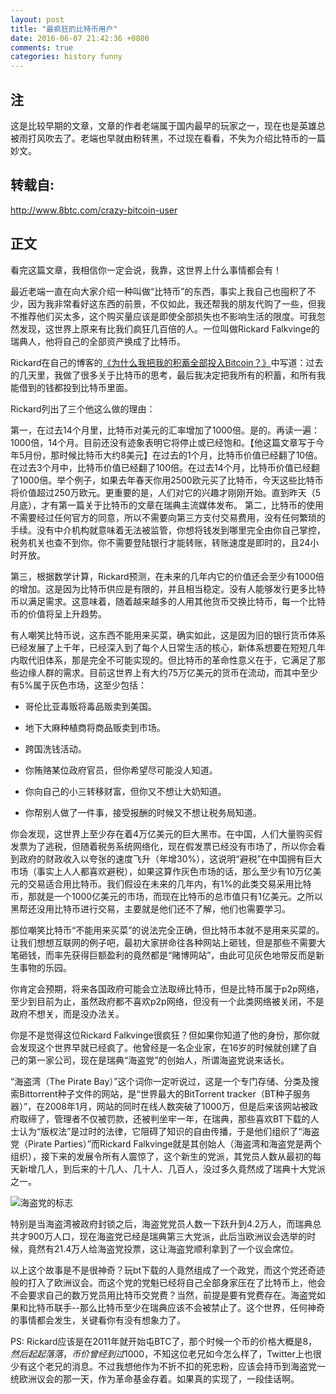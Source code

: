 ```yaml
---
layout: post
title: "最疯狂的比特币用户"
date: 2016-06-07 21:42:36 +0800
comments: true
categories: history funny
---
```


## 注

这是比较早期的文章，文章的作者老端属于国内最早的玩家之一，现在也是英雄总被雨打风吹去了。老端也早就由粉转黑，不过现在看看，不失为介绍比特币的一篇妙文。

## 转载自:

http://www.8btc.com/crazy-bitcoin-user


## 正文

看完这篇文章，我相信你一定会说，我靠，这世界上什么事情都会有！

最近老端一直在向大家介绍一种叫做“比特币”的东西，事实上我自己也囤积了不少，因为我非常看好这东西的前景，不仅如此，我还帮我的朋友代购了一些，但我不推荐他们买太多，这个购买量应该是即使全部损失也不影响生活的限度。可我忽然发现，这世界上原来有比我们疯狂几百倍的人。一位叫做Rickard Falkvinge的瑞典人，他将自己的全部资产换成了比特币。

Rickard在自己的博客的[《为什么我把我的积蓄全部投入Bitcoin？》](http://8btc.com/why-bitcoin)中写道：过去的几天里，我做了很多关于比特币的思考，最后我决定把我所有的积蓄，和所有我能借到的钱都投到比特币里面。

Rickard列出了三个他这么做的理由：

第一，在过去14个月里，比特币对美元的汇率增加了1000倍。是的。再读一遍：1000倍，14个月。目前还没有迹象表明它将停止或已经饱和。【他这篇文章写于今年5月份，那时候比特币大约8美元】在过去的1个月，比特币价值已经翻了10倍。在过去3个月中，比特币价值已经翻了100倍。在过去14个月，比特币价值已经翻了1000倍。举个例子，如果去年春天你用2500欧元买了比特币，今天这些比特币将价值超过250万欧元。更重要的是，人们对它的兴趣才刚刚开始。直到昨天（5月底），才有第一篇关于比特币的文章在瑞典主流媒体发布。
第二，比特币的使用不需要经过任何官方的同意，所以不需要向第三方支付交易费用，没有任何繁琐的手续。没有中介机构就意味着无法被监管，你想将钱发到哪里完全由你自己掌控，税务机关也查不到你。你不需要登陆银行才能转账，转账速度是即时的，且24小时开放。

第三，根据数学计算，Rickard预测，在未来的几年内它的价值还会至少有1000倍的增加。这是因为比特币供应是有限的，并且相当稳定。没有人能够发行更多比特币以满足需求。这意味着，随着越来越多的人用其他货币交换比特币，每一个比特币的价值将呈上升趋势。

有人嘲笑比特币说，这东西不能用来买菜，确实如此，这是因为旧的银行货币体系已经发展了上千年，已经深入到了每个人日常生活的核心，新体系想要在短短几年内取代旧体系，那是完全不可能实现的。但比特币的革命性意义在于，它满足了那些边缘人群的需求。目前这世界上有大约75万亿美元的货币在流动，而其中至少有5%属于灰色市场，这至少包括：

* 哥伦比亚毒贩将毒品贩卖到美国。

* 地下大麻种植商将商品贩卖到市场。

* 跨国洗钱活动。

* 你贿赂某位政府官员，但你希望尽可能没人知道。

* 你向自己的小三转移财富，但你又不想让大奶知道。

* 你帮别人做了一件事，接受报酬的时候又不想让税务局知道。

你会发现，这世界上至少存在着4万亿美元的巨大黑市。在中国，人们大量购买假发票为了逃税，但随着税务系统网络化，现在假发票已经没有市场了，所以你会看到政府的财政收入以夸张的速度飞升（年增30%），这说明“避税”在中国拥有巨大市场（事实上人人都喜欢避税），如果这算作灰色市场的话，那么至少有10万亿美元的交易适合用比特币。我们假设在未来的几年内，有1%的此类交易采用比特币，那就是一个1000亿美元的市场，而现在比特币的总市值只有1亿美元。之所以黑帮还没用比特币进行交易，主要就是他们还不了解，他们也需要学习。

那位嘲笑比特币“不能用来买菜”的说法完全正确，但比特币本就不是用来买菜的。让我们想想互联网的例子吧，最初大家拼命往各种网站上砸钱，但是那些不需要大笔砸钱，而率先获得巨额盈利的竟然都是“赌博网站”，由此可见灰色地带反而是新生事物的乐园。

你肯定会预期，将来各国政府可能会立法取缔比特币，但是比特币属于p2p网络，至少到目前为止，虽然政府都不喜欢p2p网络，但没有一个此类网络被关闭，不是政府不想关，而是没办法关。

你是不是觉得这位Rickard Falkvinge很疯狂？但如果你知道了他的身份，那你就会发现这个世界早就已经疯了。他曾经是一名企业家，在16岁的时候就创建了自己的第一家公司，现在是瑞典“海盗党”的创始人，所谓海盗党说来话长。

“海盗湾（The Pirate Bay）”这个词你一定听说过，这是一个专门存储、分类及搜索Bittorrent种子文件的网站，是“世界最大的BitTorrent tracker（BT种子服务器）”，在2008年1月，网站的同时在线人数突破了1000万，但是后来该网站被政府取缔了，管理者不仅被罚款，还被判坐牢一年，在瑞典，那些喜欢BT下载的人士认为“版权法”是过时的法律，它阻碍了知识的自由传播，于是他们组织了“海盗党（Pirate Parties）”而Rickard Falkvinge就是其创始人（海盗湾和海盗党是两个组织），接下来的发展令所有人震惊了，这个新生的党派，其党员人数从最初的每天新增几人，到后来的十几人、几十人、几百人，没过多久竟然成了瑞典十大党派之一。

![海盗党的标志](https://raw.githubusercontent.com/opendbank/opendbank.github.io/source/images/20160607/tpb.jpg)

特别是当海盗湾被政府封锁之后，海盗党党员人数一下跃升到4.2万人，而瑞典总共才900万人口，现在海盗党已经是瑞典第三大党派，此后当欧洲议会选举的时候，竟然有21.4万人给海盗党投票，这让海盗党顺利拿到了一个议会席位。

以上这个故事是不是很神奇？玩bt下载的人竟然组成了一个政党，而这个党还奇迹般的打入了欧洲议会。而这个党的党魁已经将自己全部身家压在了比特币上，他会不会要求自己的数万党员用比特币交党费？当然，前提是要有党费存在。海盗党如果和比特币联手--那么比特币至少在瑞典应该不会被禁止了。这个世界，任何神奇的事情都会发生，关键看你有没有想象力了。

PS: Rickard应该是在2011年就开始屯BTC了，那个时候一个币的价格大概是8$，然后起起落落，币价曾经到过1000$，不知这位老兄如今怎么样了，Twitter上也很少有这个老兄的消息。不过我想他作为不折不扣的死忠粉，应该会持币到海盗党一统欧洲议会的那一天，作为革命基金存着。如果真的实现了，一段佳话啊。

